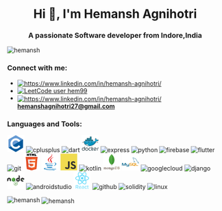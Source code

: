<h1 align="center">Hi 👋, I'm Hemansh Agnihotri</h1>
<h3 align="center">A passionate Software developer from Indore,India</h3>


<p align="left"> <img src="https://komarev.com/ghpvc/?username=hemansh&label=Profile%20views&color=0e75b6&style=flat" alt="hemansh" /> </p>

<h3 align="left">Connect with me:</h3>
<p align="left">

- <a href="https://www.linkedin.com/in/hemansh-agnihotri/" target="blank"><img align="center" src="https://img.shields.io/badge/LinkedIn-0077B5?style=for-the-badge&logo=linkedin&logoColor=white" alt="https://www.linkedin.com/in/hemansh-agnihotri/" height="30" width="100" /></a>
- [![LeetCode user hem99](https://img.shields.io/badge/dynamic/json?style=for-the-badge&labelColor=black&color=%23ffa116&label=Rating&query=ratingQuantile&url=https%3A%2F%2Fleetcode-badge.vercel.app%2Fapi%2Fusers%2Fhem99&logo=leetcode&logoColor=yellow)](https://leetcode.com/hem99/)
- <a href="hemanshagnihotri27@gmail.com" target="blank"><img align="center" src="https://cdn-icons-png.flaticon.com/512/5968/5968534.png" alt="https://www.linkedin.com/in/hemansh-agnihotri/" height="30" width="30" /> **hemanshagnihotri27@gmail.com**</a>
</p>

<h3 align="left">Languages and Tools:</h3>
<p align="left">
    <img src="https://raw.githubusercontent.com/devicons/devicon/master/icons/c/c-original.svg" alt="c" width="40" height="40"/>
    <img src="https://cdn.jsdelivr.net/gh/devicons/devicon/icons/cplusplus/cplusplus-original.svg" alt="cplusplus" width="40" height="40"/>
    <img src="https://www.vectorlogo.zone/logos/dartlang/dartlang-icon.svg" alt="dart" width="40" height="40"/>
    <img src="https://raw.githubusercontent.com/devicons/devicon/master/icons/docker/docker-original-wordmark.svg" alt="docker" width="40" height="40"/>
    <img src="https://cdn.jsdelivr.net/gh/devicons/devicon/icons/express/express-original-wordmark.svg" alt="express" width="40" height="40"/>
    <img src="https://cdn.jsdelivr.net/gh/devicons/devicon/icons/python/python-original-wordmark.svg" alt="python" width="40" height="40"/>
    <img src="https://www.vectorlogo.zone/logos/firebase/firebase-icon.svg" alt="firebase" width="40" height="40"/>
    <img src="https://www.vectorlogo.zone/logos/flutterio/flutterio-icon.svg" alt="flutter" width="40" height="40"/>
    <img src="https://www.vectorlogo.zone/logos/git-scm/git-scm-icon.svg" alt="git" width="40" height="40"/>
    <img src="https://raw.githubusercontent.com/devicons/devicon/master/icons/html5/html5-original-wordmark.svg" alt="html5" width="40" height="40"/>
    <img src="https://raw.githubusercontent.com/devicons/devicon/master/icons/java/java-original.svg" alt="java" width="40" height="40"/>
    <img src="https://raw.githubusercontent.com/devicons/devicon/master/icons/javascript/javascript-original.svg" alt="javascript" width="40" height="40"/>
    <img src="https://www.vectorlogo.zone/logos/kotlinlang/kotlinlang-icon.svg" alt="kotlin" width="40" height="40"/>
    <img src="https://raw.githubusercontent.com/devicons/devicon/master/icons/mongodb/mongodb-original-wordmark.svg" alt="mongodb" width="40" height="40"/>
    <img src="https://raw.githubusercontent.com/devicons/devicon/master/icons/mysql/mysql-original-wordmark.svg" alt="mysql" width="40" height="40"/>
    <img src="https://cdn.jsdelivr.net/gh/devicons/devicon/icons/googlecloud/googlecloud-original-wordmark.svg" alt="googlecloud" width="40" height="40"/>
    <img src="https://cdn.jsdelivr.net/gh/devicons/devicon/icons/django/django-plain-wordmark.svg" alt="django" width="40" height="40"/>
    <img src="https://raw.githubusercontent.com/devicons/devicon/master/icons/nodejs/nodejs-original-wordmark.svg" alt="nodejs" width="40" height="40"/>
    <img src="https://cdn.jsdelivr.net/gh/devicons/devicon/icons/androidstudio/androidstudio-original-wordmark.svg" alt="androidstudio" width="40" height="40"/>
    <img src="https://raw.githubusercontent.com/devicons/devicon/master/icons/react/react-original-wordmark.svg" alt="react" width="40" height="40"/>
    <img src="https://cdn.jsdelivr.net/gh/devicons/devicon/icons/github/github-original.svg" alt="github" width="40" height="40"/>
    <img src="https://cdn.jsdelivr.net/gh/devicons/devicon/icons/solidity/solidity-original.svg" alt="solidity" width="40" height="40"/>
    <img src="https://cdn.jsdelivr.net/gh/devicons/devicon/icons/linux/linux-original.svg" alt="linux" width="40" height="40"/>
</p>


<p><img align="left" src="https://github-readme-stats.vercel.app/api/top-langs?username=hemansh&show_icons=true&locale=en&layout=compact" alt="hemansh" /></p>

<p>&nbsp;<img align="center" src="https://github-readme-stats.vercel.app/api?username=hemansh&show_icons=true&locale=en" alt="hemansh" /></p>
